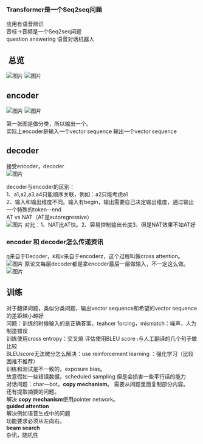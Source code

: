 ### Transformer是一个Seq2seq问题
应用有语音辨识<br/>
音标->音频是一个Seq2seq问题<br/>
question answering
语音对话机器人<br/>
##  总览
![图片](./transformer_e_d.png)
![图片](./transformer_e_d2.png)
## encoder
![图片](./%20transformer_encoder.png)
![图片](./encoder.png)

第一张图是做分类，所以输出一个。<br/>
实际上encoder是输入一个vector sequence 输出一个vector sequence
## decoder
接受encoder，decoder<br/>
![图片](./autogressive.png)

decoder与encoder的区别：<br/>
1、a1,a2,a3,a4只能顺序关联，例如：a2只能考虑a1<br/>
2、输入和输出维度不同。输入有begin，输出需要自己决定输出维度，通过输出一个特殊的token--end<br/>
AT vs NAT（AT是autoregressive）<br/>
![图片](./atvsnat.png)
对比：1、NAT比AT快。2、容易控制输出长度3、但是NAT效果不如AT好<br/>
### encoder 和 decoder怎么传递资讯
q来自于Decoder，k和v来自于encoderz，这个过程叫做cross attention。
![图片](./传递资讯.png)
原论文每层decoder都是拿encoder最后一层做输入，不一定这么做。<br/>
![图片](./不同的cross_attention方法.png)
## 训练
对于翻译问题，类似分类问题，输出vector sequence和希望的vector sequence的差距越小越好<br/>
问题：训练的时候输入的是正确答案，teahcer forcing，mismatch：噪声，人为制造错误<br/>
训练使用cross entropy：交叉熵
评估使用BLEU score :与人工翻译的几个句子做比较<br/>
BLEUscore无法微分怎么解决：use reinforcement learning ：强化学习（比较困难不推荐）<br/> 
训练和测试是不一致的，exposure bias。<br/>
故意假如一些错误数据，scheduled sampling 但是会损害一些平行话的能力<br/>
对话问题：char—bot，**copy mechanism**。
需要从问题里面复制部分内容。<br/>
还有提取摘要的问题。<br/>
解决 **copy mechanism**使用pointer network。<br/>
**guided attention**<br/>
解决例如语音生成中的问题<br/>
功能要求必须从左向右。<br/>
**beam search**<br/>
杂讯，随机性